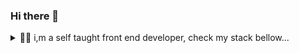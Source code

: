 ### Hi there 👋

<details>
  <summary>
    🧑‍💻 i,m a self taught front end developer, check my stack bellow...
  </summary>
  <br/>
  <div>
    <img src="https://img.shields.io/badge/HTML5-f06529?style=for-the-badge&logo=html5&logoColor=white" />
    <img src="https://img.shields.io/badge/CSS3-2965f1?style=for-the-badge&logo=css3&logoColor=white" />
    <img src="https://img.shields.io/badge/JavaScript-f0db4f?style=for-the-badge&logo=javascript&logoColor=black" />
    <img src="https://img.shields.io/badge/tailwind-0fb6d4?style=for-the-badge&logo=tailwindcss&logoColor=white" />
    <img src="https://img.shields.io/badge/git-f06529?style=for-the-badge&logo=git&logoColor=whiye" />
    <img src="https://img.shields.io/badge/react-2965f1?style=for-the-badge&logo=react&logoColor=white" />
    
  </div>
  <summary>
    💻 here are some technologys that im willing to learn ...
  </summary>
  <br/>
  <div>
    <img src="https://img.shields.io/badge/HTML5-f06529?style=for-the-badge&logo=html5&logoColor=white" />
    <img src="https://img.shields.io/badge/CSS3-2965f1?style=for-the-badge&logo=css3&logoColor=white" />
    <img src="https://img.shields.io/badge/JavaScript-f0db4f?style=for-the-badge&logo=javascript&logoColor=black" />
    <img src="https://img.shields.io/badge/tailwind-0fb6d4?style=for-the-badge&logo=tailwindcss&logoColor=white" />
    <img src="https://img.shields.io/badge/git-f06529?style=for-the-badge&logo=git&logoColor=black" />
    <img src="https://img.shields.io/badge/material ui-2965f1?style=for-the-badge&logo=mui&logoColor=white" />
    
  </div>
</details>
